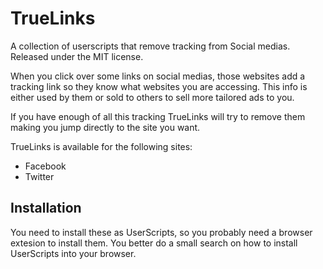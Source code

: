 # TrueLinks
A collection of userscripts that remove tracking from Social medias. Released under the MIT license.

When you click over some links on social medias, those websites add a tracking link so they know what websites you are accessing. This info is either used by them or sold to others to sell more tailored ads to you.

If you have enough of all this tracking TrueLinks will try to remove them making you jump directly to the site you want.

TrueLinks is available for the following sites:
* Facebook
* Twitter
 
## Installation
You need to install these as UserScripts, so you probably need a browser extesion to install them. You better do a small search on how to install UserScripts into your browser.
